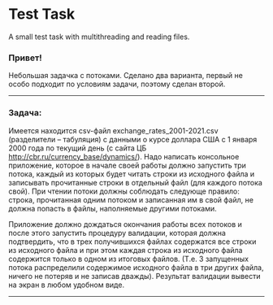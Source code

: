 # Test Task
A small test task with multithreading and reading files.

###  Привет!
Небольшая задачка с потоками.
Сделано два варианта, первый не особо подходит по условиям задачи, поэтому сделан второй.

***
### Задача:
Имеется находится csv-файл exchange_rates_2001-2021.csv (разделители – табуляция)
с данными о курсе доллара США с 1 января 2000 года по текущий день
(с сайта ЦБ http://cbr.ru/currency_base/dynamics/).
Надо написать консольное приложение, которое в начале своей работы должно запустить три потока,
каждый из которых будет читать строки из исходного файла и записывать прочитанные строки в отдельный файл
(для каждого потока свой).
При чтении потоки должны соблюдать следующе правило: строка,
прочитанная одним потоком и записанная им в свой файл, не должна попасть в файлы, наполняемые другими потоками.

Приложение должно дождаться окончания работы всех потоков и после этого запустить процедуру валидации,
которая должна подтвердить, что в трех получившихся файлах содержатся все строки из исходного файла и
при этом каждая строка из исходного файла содержится только в одном из итоговых файлов.
(Т.е. 3 запущенных потока распределили содержимое исходного файла в три других файла,
ничего не потеряв и не записав дважды). Результат валидации вывести на экран в любом удобном виде.
***
